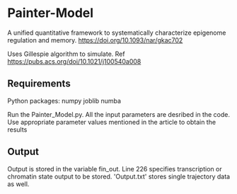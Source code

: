 # Painter-Model
A unified quantitative framework to systematically characterize epigenome regulation and memory. https://doi.org/10.1093/nar/gkac702

Uses Gillespie algorithm to simulate. Ref https://pubs.acs.org/doi/10.1021/j100540a008

## Requirements
Python packages: 
numpy 
joblib
numba

Run the Painter_Model.py. All the input parameters are desribed in the code. Use appropriate parameter values mentioned in the article to obtain the results

 
## Output
   Output is stored in the variable fin_out. Line 226 specifies transcription or chromatin state output to be stored. 
   'Output.txt' stores single trajectory data as well.  
   
